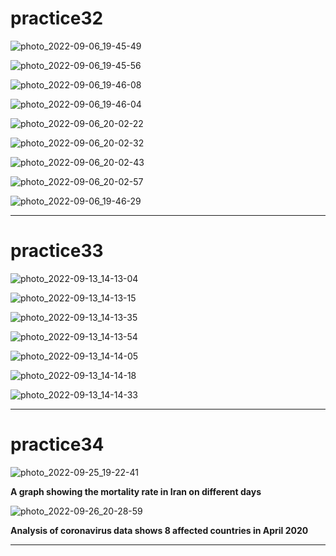 # practice32

![photo_2022-09-06_19-45-49](https://user-images.githubusercontent.com/108235776/188673933-3a6e0083-4630-4ef0-929d-75479d51ac19.jpg)

![photo_2022-09-06_19-45-56](https://user-images.githubusercontent.com/108235776/188673946-1f7d28c4-fdba-4ced-9041-9d5ea1ca7fd2.jpg)

![photo_2022-09-06_19-46-08](https://user-images.githubusercontent.com/108235776/188673980-615d93fb-c6e0-4f53-9a08-47e506c3320c.jpg)

![photo_2022-09-06_19-46-04](https://user-images.githubusercontent.com/108235776/188673969-07379dc5-56d3-4445-8e34-edb7e7a45c4c.jpg)

![photo_2022-09-06_20-02-22](https://user-images.githubusercontent.com/108235776/188676867-afe3f2e8-2219-4045-bcaf-4b3bc599d00b.jpg)

![photo_2022-09-06_20-02-32](https://user-images.githubusercontent.com/108235776/188676878-7b3dfccf-a3a8-401c-bc9f-a09b4a37f1ba.jpg)

![photo_2022-09-06_20-02-43](https://user-images.githubusercontent.com/108235776/188676892-bc7a865e-0fe7-45ed-b09b-49918ea3508d.jpg)

![photo_2022-09-06_20-02-57](https://user-images.githubusercontent.com/108235776/188677291-4de574a9-e5ae-4d24-ab1a-1a954f4296ae.jpg)

![photo_2022-09-06_19-46-29](https://user-images.githubusercontent.com/108235776/188674063-a7e3f202-ef3b-4da0-9a77-cb5dc1978aee.jpg)

---

# practice33

![photo_2022-09-13_14-13-04](https://user-images.githubusercontent.com/108235776/189870532-2cd5d47d-d274-45de-b195-b0ab6111a941.jpg)

![photo_2022-09-13_14-13-15](https://user-images.githubusercontent.com/108235776/189870546-35d8762a-1404-4639-8067-99cf0604b0e3.jpg)

![photo_2022-09-13_14-13-35](https://user-images.githubusercontent.com/108235776/189870558-281fff9c-b694-4879-b161-cbcb768ffcac.jpg)

![photo_2022-09-13_14-13-54](https://user-images.githubusercontent.com/108235776/189870565-de24d657-e28c-4c7b-90b6-b41c4632e30b.jpg)

![photo_2022-09-13_14-14-05](https://user-images.githubusercontent.com/108235776/189870568-182913fc-5bf1-4d72-b995-ecc933775956.jpg)

![photo_2022-09-13_14-14-18](https://user-images.githubusercontent.com/108235776/189870575-49733ad1-2b09-4271-8d51-e3c41f386c50.jpg)

![photo_2022-09-13_14-14-33](https://user-images.githubusercontent.com/108235776/189870584-1d1ed7b4-c7ce-4b33-8093-b67c0d46b5ab.jpg)


---

# practice34

![photo_2022-09-25_19-22-41](https://user-images.githubusercontent.com/108235776/192153361-1a172930-a992-4c9a-9293-b54cda667bf7.jpg)

**A graph showing the mortality rate in Iran on different days**





![photo_2022-09-26_20-28-59](https://user-images.githubusercontent.com/108235776/192338315-32b5f4d7-055f-4093-b96c-4e4f41fcd08f.jpg)

**Analysis of coronavirus data shows 8 affected countries in April 2020**

---
